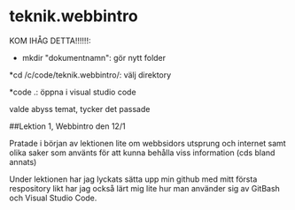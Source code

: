 # teknik.webbintro

KOM IHÅG DETTA!!!!!!:

* mkdir "dokumentnamn": gör nytt folder

*cd /c/code/teknik.webbintro/: välj direktory

*code .: öppna i visual studio code


valde abyss temat, tycker det passade



##Lektion 1, Webbintro den 12/1

Pratade i början av lektionen lite om webbsidors utsprung och internet samt olika saker som använts för att kunna behålla viss information (cds bland annats)

Under lektionen har jag lyckats sätta upp min github med mitt första respository likt har jag också lärt mig lite hur man använder sig av GitBash och Visual Studio Code.



